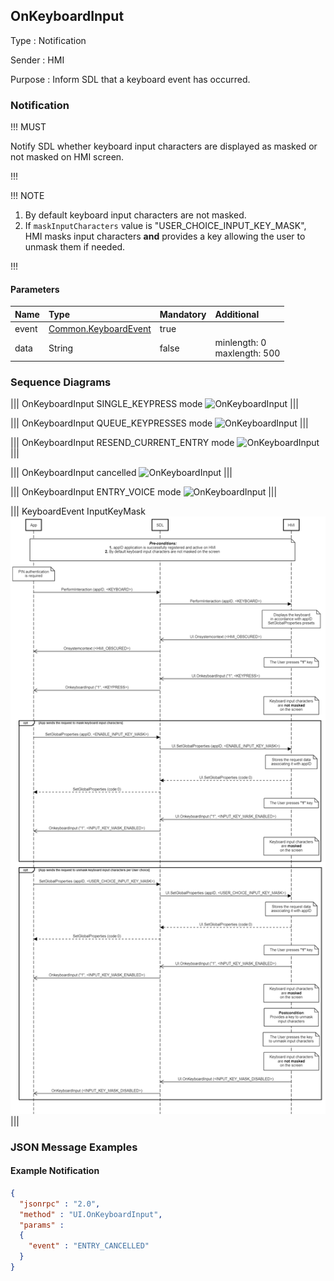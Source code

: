 ## OnKeyboardInput

Type
: Notification

Sender
: HMI

Purpose
: Inform SDL that a keyboard event has occurred.

### Notification

!!! MUST

Notify SDL whether keyboard input characters are displayed as masked or not masked on HMI screen. 

!!!

!!! NOTE

1. By default keyboard input characters are not masked.
2. If `maskInputCharacters` value is "USER_CHOICE_INPUT_KEY_MASK", HMI masks input characters **and** provides a key allowing the user to unmask them if needed.

!!!

#### Parameters

|Name|Type|Mandatory|Additional|
|:---|:---|:--------|:---------|
|event|[Common.KeyboardEvent](../../common/enums/#keyboardevent)|true||
|data|String|false|minlength: 0<br>maxlength: 500|

### Sequence Diagrams

|||
OnKeyboardInput SINGLE_KEYPRESS mode
![OnKeyboardInput](./assets/OnKeyboardInputSingle.png)
|||

|||
OnKeyboardInput QUEUE_KEYPRESSES mode
![OnKeyboardInput](./assets/OnKeyboardInputQueue.png)
|||

|||
OnKeyboardInput RESEND_CURRENT_ENTRY mode
![OnKeyboardInput](./assets/OnKeyboardInputResend.png)
|||

|||
OnKeyboardInput cancelled
![OnKeyboardInput](./assets/OnKeyboardInputCancel.png)
|||

|||
OnKeyboardInput ENTRY_VOICE mode
![OnKeyboardInput](./assets/OnKeyboardInputVoice.png)
|||

|||
KeyboardEvent InputKeyMask
![OnKeyboardInput](./assets/KeyboardEventInputKeyMask.png)
|||

### JSON Message Examples

#### Example Notification

```json
{
  "jsonrpc" : "2.0",
  "method" : "UI.OnKeyboardInput",
  "params" :
  {
    "event" : "ENTRY_CANCELLED"
  }
}
```
